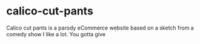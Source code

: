 # calico-cut-pants 
Calico cut pants is a parody eCommerce website based on a sketch from a comedy show I like a lot.
You gotta give
